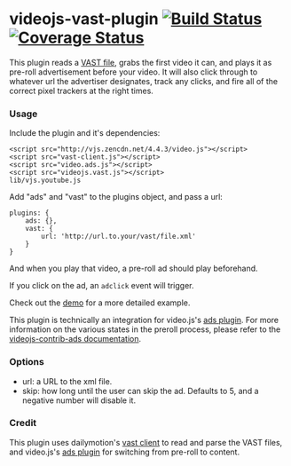 videojs-vast-plugin [![Build Status](https://travis-ci.org/theonion/videojs-vast-plugin.png?branch=master)](https://travis-ci.org/theonion/videojs-vast-plugin) [![Coverage Status](https://img.shields.io/coveralls/theonion/videojs-vast-plugin.svg)](https://coveralls.io/r/theonion/videojs-vast-plugin)
===================

This plugin reads a [VAST file](https://www.iab.net/vast), grabs the first video it can, and plays it as pre-roll advertisement before your video. It will also click through to whatever url the advertiser designates, track any clicks, and fire all of the correct pixel trackers at the right times.

### Usage
Include the plugin and it's dependencies:

```
<script src="http://vjs.zencdn.net/4.4.3/video.js"></script>
<script src="vast-client.js"></script>
<script src="video.ads.js"></script>
<script src="videojs.vast.js"></script>
lib/vjs.youtube.js
```

Add "ads" and "vast" to the plugins object, and pass a url:

    plugins: {
        ads: {},
        vast: {
            url: 'http://url.to.your/vast/file.xml'
        }
    }

And when you play that video, a pre-roll ad should play beforehand.

If you click on the ad, an `adclick` event will trigger.

Check out the [demo](https://github.com/theonion/videojs-vast-plugin/blob/master/example.html) for a more detailed example.

This plugin is technically an integration for video.js's [ads plugin](https://github.com/videojs/videojs-contrib-ads). For more information on the various states in the preroll process, please refer to the  [videojs-contrib-ads documentation](https://github.com/videojs/videojs-contrib-ads#state-diagram).

### Options
- url: a URL to the xml file.
- skip: how long until the user can skip the ad. Defaults to 5, and a negative number will disable it.

### Credit

This plugin uses dailymotion's [vast client](https://github.com/dailymotion/vast-client-js) to read and parse the VAST files, and video.js's [ads plugin](https://github.com/videojs/videojs-contrib-ads) for switching from pre-roll to content.
